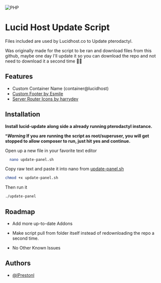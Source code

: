 ![PHP](https://img.shields.io/badge/php-%23777BB4.svg?style=for-the-badge&logo=php&logoColor=white)
# Lucid Host Update Script

Files included are used by Lucidhost.co to Update pterodactyl.

Was originally made for the script to be ran and download files from this github, maybe one day I'll update it so you can download the repo and not need to download it a second time 🤦‍♂️


## Features

- Custom Container Name (container@lucidhost)
- [Custom Footer by Esmile](https://pterodactylmarket.com/resource/431)
- [Server Router Icons by harrydev](https://pterodactylmarket.com/resource/382)


## Installation

**Install lucid-update along side a already running pterodactyl instance.**

****Warning* If you are running the script as root/superuser, you will get stopped to allow composer to run, just hit yes and continue.**


Open up a new file in your favorite text editor
```sh
  nano update-panel.sh
```
Copy raw text and paste it into nano from [update-panel.sh](https://raw.githubusercontent.com/lPrestonl/lucidhost/main/update-panel.sh)

```sh
chmod +x update-panel.sh
```
Then run it

```sh
./update-panel
```
## Roadmap

- Add more up-to-date Addons

- Make script pull from folder itself instead of redownloading the repo a second time.

- No Other Known Issues



## Authors

- [@lPrestonl](https://www.github.com/lPrestonl)


